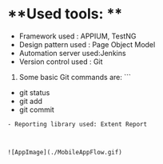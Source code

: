# **Used tools: **
- Framework  used : APPIUM, TestNG
- Design pattern used : Page Object Model
- Automation server used:Jenkins
- Version control used : Git	


1.   Some basic Git commands are:
    ```
- git status
- git add
- git commit
```
- Reporting library used: Extent Report



![AppImage](./MobileAppFlow.gif)
